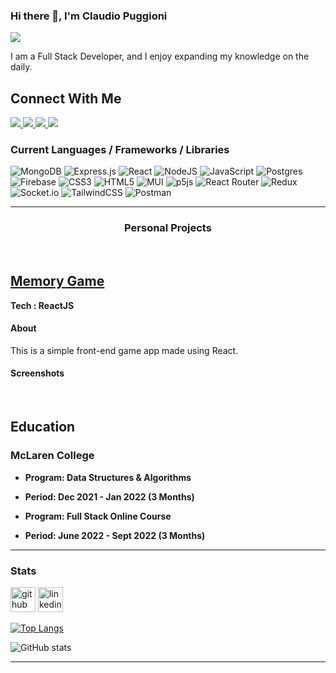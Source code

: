 ### Hi there 👋, I'm Claudio Puggioni
![](https://arturssmirnovs.github.io/github-profile-readme-generator/images/banner.png)

I am a Full Stack Developer, and I enjoy expanding my knowledge on the daily.


<h2>Connect With Me</h2>

<a href="mailto:pclaudio@proton.me">
  <img src="https://img.shields.io/badge/ProtonMail-8B89CC?style=for-the-badge&logo=protonmail&logoColor=white">
</a>
<a href="mailto:craucraun@gmail.com">
  <img src="https://img.shields.io/badge/Gmail-D14836?style=for-the-badge&logo=gmail&logoColor=white">
</a>
<a href="https://linkedin.com/in/claudio-puggioni-49013b1b2">
  <img src="https://img.shields.io/badge/Linkedin-0A66C2?style=for-the-badge&logo=linkedin&logoColor=white">
</a>
<a href="https://t.me/udongoofd">
  <img src=" https://img.shields.io/badge/Telegram-2CA5E0?style=for-the-badge&logo=telegram&logoColor=white">
</a>

 ### Current Languages / Frameworks / Libraries

![MongoDB](https://img.shields.io/badge/MongoDB-%234ea94b.svg?style=for-the-badge&logo=mongodb&logoColor=white)
![Express.js](https://img.shields.io/badge/express.js-%23404d59.svg?style=for-the-badge&logo=express&logoColor=%2361DAFB)
![React](https://img.shields.io/badge/react-%2320232a.svg?style=for-the-badge&logo=react&logoColor=%2361DAFB)
![NodeJS](https://img.shields.io/badge/node.js-6DA55F?style=for-the-badge&logo=node.js&logoColor=white)
![JavaScript](https://img.shields.io/badge/javascript-%23323330.svg?style=for-the-badge&logo=javascript&logoColor=%23F7DF1E)
![Postgres](https://img.shields.io/badge/postgres-%23316192.svg?style=for-the-badge&logo=postgresql&logoColor=white)
![Firebase](https://img.shields.io/badge/firebase-%23039BE5.svg?style=for-the-badge&logo=firebase)
![CSS3](https://img.shields.io/badge/css3-%231572B6.svg?style=for-the-badge&logo=css3&logoColor=white)
![HTML5](https://img.shields.io/badge/html5-%23E34F26.svg?style=for-the-badge&logo=html5&logoColor=white)
![MUI](https://img.shields.io/badge/MUI-%230081CB.svg?style=for-the-badge&logo=material-ui&logoColor=white)
![p5js](https://img.shields.io/badge/p5.js-ED225D?style=for-the-badge&logo=p5.js&logoColor=FFFFFF)
![React Router](https://img.shields.io/badge/React_Router-CA4245?style=for-the-badge&logo=react-router&logoColor=white)
![Redux](https://img.shields.io/badge/redux-%23593d88.svg?style=for-the-badge&logo=redux&logoColor=white)
![Socket.io](https://img.shields.io/badge/Socket.io-black?style=for-the-badge&logo=socket.io&badgeColor=010101)
![TailwindCSS](https://img.shields.io/badge/tailwindcss-%2338B2AC.svg?style=for-the-badge&logo=tailwind-css&logoColor=white)
![Postman](https://img.shields.io/badge/Postman-FF6C37?style=for-the-badge&logo=postman&logoColor=white)

---

### <p align=center >Personal Projects</p>
<br/>

## <a href="https://fruitful-memory-game.netlify.app/">Memory Game</a>
**Tech : ReactJS**
#### About
This is a simple front-end game app made using React.


#### Screenshots
<div style="dispaly: flex: justify-content: center">

</div>
<br/>
 
 ## Education
###  McLaren College
- **Program: Data Structures & Algorithms**
- **Period: Dec 2021 - Jan 2022 (3 Months)**

- **Program: Full Stack Online Course**
- **Period: June 2022 - Sept 2022 (3 Months)**

 
 ---

### Stats

[<img src='https://cdn.jsdelivr.net/npm/simple-icons@3.0.1/icons/github.svg' alt='github' height='40'>](https://github.com/ClaudioPuggioni)  [<img src='https://cdn.jsdelivr.net/npm/simple-icons@3.0.1/icons/linkedin.svg' alt='linkedin' height='40'>](https://www.linkedin.com/in/claudio-puggioni-49013b1b2/)  

[![Top Langs](https://github-readme-stats.vercel.app/api/top-langs/?username=ClaudioPuggioni)](https://github.com/anuraghazra/github-readme-stats)

![GitHub stats](https://github-readme-stats.vercel.app/api?username=ClaudioPuggioni&show_icons=true)  

 ---

